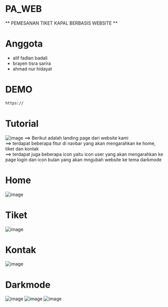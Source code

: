 # PA_WEB

** PEMESANAN TIKET KAPAL BERBASIS WEBSITE **

# Anggota
- alif fadlan badali 
- brayen tisra sarira
- ahmad nur hidayat

# DEMO
```bash
https://
```

# Tutorial
![image](https://github.com/ahmadhidayat22/PA_WEB/assets/128040566/c2cce6e8-4f38-4c08-8556-4f338149f1ec)
==> Berikut adalah landing page dari website kami <br />
==> terdapat beberapa fitur di navbar yang akan mengarahkan ke home, tiket dan kontak <br />
==> terdapat juga beberapa icon yaitu icon user yang akan mengarahkan ke page login dan icon bulan yang akan mngubah website ke tema darkmode <br />
# Home
![image](https://github.com/ahmadhidayat22/PA_WEB/assets/128040566/89ddd3e1-a478-4652-bfd1-94e9d752ccdc)
# Tiket
![image](https://github.com/ahmadhidayat22/PA_WEB/assets/128040566/d2f931b0-d70d-4a4b-947c-2c77ba2b8033)
# Kontak
![image](https://github.com/ahmadhidayat22/PA_WEB/assets/128040566/58252ee8-fd1b-4032-882b-14192f457bcb)
# Darkmode
![image](https://github.com/ahmadhidayat22/PA_WEB/assets/128040566/a8a455ac-985b-42ba-a132-fd025e8dfd45)
![image](https://github.com/ahmadhidayat22/PA_WEB/assets/128040566/3fbff298-c5de-4756-9598-b9d82d3e1808)
![image](https://github.com/ahmadhidayat22/PA_WEB/assets/128040566/cf21560c-666b-494e-9d92-cf9ae8c2020d)

